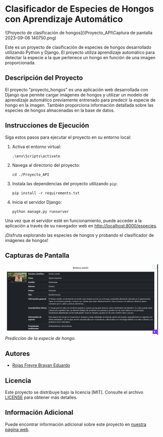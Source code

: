 # Clasificador de Especies de Hongos con Aprendizaje Automático

![Proyecto de clasificación de hongos](\Proyecto_API\Captura de pantalla 2023-09-06 140750.png)

Este es un proyecto de clasificación de especies de hongos desarrollado utilizando Python y Django. El proyecto utiliza aprendizaje automático para detectar la especie a la que pertenece un hongo en función de una imagen proporcionada.

## Descripción del Proyecto

El proyecto "proyecto_hongos" es una aplicación web desarrollada con Django que permite cargar imágenes de hongos y utilizar un modelo de aprendizaje automático previamente entrenado para predecir la especie de hongo en la imagen. También proporciona información detallada sobre las especies de hongos almacenadas en la base de datos.

## Instrucciones de Ejecución

Siga estos pasos para ejecutar el proyecto en su entorno local:

1. Activa el entorno virtual:

   ```
   .\env\Scripts\activate
   ```

2. Navega al directorio del proyecto:

   ```
   cd ./Proyecto_API
   ```

3. Instala las dependencias del proyecto utilizando `pip`:

   ```
   pip install -r requirements.txt
   ```

4. Inicia el servidor Django:

   ```
   python manage.py runserver
   ```

Una vez que el servidor esté en funcionamiento, puede acceder a la aplicación a través de su navegador web en [http://localhost:8000/especies](http://localhost:8000/especies).

¡Disfruta explorando las especies de hongos y probando el clasificador de imágenes de hongos!

## Capturas de Pantalla

![Captura de Pantalla 1](\Proyecto_API\cap.png)
*Prediccion de la especie de hongo.*



## Autores

- [Rojas Freyre Brayan Eduardo](https://github.com/BryanRF)


## Licencia

Este proyecto se distribuye bajo la licencia [MIT]. Consulte el archivo [LICENSE](LICENSE) para obtener más detalles.


## Información Adicional

Puede encontrar información adicional sobre este proyecto en [nuestra página web](enlace_al_sitio_web_del_proyecto).

